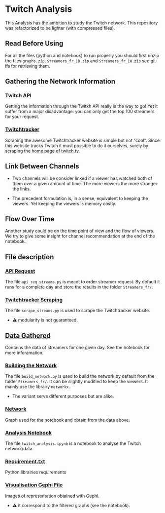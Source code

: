# Twitch Analysis

This Analysis has the ambition to study the Twitch network.
This repository was refactorized to be lighter (with compressed files).

## Read Before Using

For all the files (python and notebook) to run properly you should first unzip
the files `graphs.zip`, `Streamers_fr_1D.zip` and `Streamers_fr_1W.zip` see
git-lfs for retrieving them.

## Gathering the Network Information

### Twitch API

Getting the information through the Twitxh API really is the way to go! Yet it suffer from a
major disadvantage: you can only get the top 100 streamers for your request.

### [Twitchtracker](https://twitchtracker.com/channels/live/french?page=1)

Scraping the awesome Twitchtracker website is simple but not "cool". Since this website tracks
Twitch it must possible to do it ourselves, surely by scraping the home page of twitch.tv.

## Link Between Channels

- Two channels will be consider linked if a viewer has watched both of them over
a given amount of time. The more viewers the more stronger the links.

- The precedent formulation is, in a sense, equivalent to keeping the viewers. Yet keeping the viewers is
memory costly.


## Flow Over Time

Another study could be on the time point of view and the flow of viewers. We try
to give some insight for channel recommendation at the end of the notebook.

## File description

### [API Request](./api_req_streams.py)

The file `api_req_streams.py` is meant to order streamer request.
By default it runs for a complete day and store the results in the folder `Streamers_fr/`.

### [Twitchtracker Scraping](./scrape_streams.py)

The file `scrape_streams.py` is used to scrape the Twitchtracker website.
- :warning: modularity is not guaranteed.

## [Data Gathered](./Streamer_fr_1D.zip)

Contains the data of streamers for one given day. See the notebook for more
inforamation.

### [Building the Network](./build_network.py)

The file `build_network.py` is used to build the network by default from the folder `Streamers_fr/`.
It can be slightly modified to keep the viewers.
It mainly use the librairy `networkx`.
- The variant serve different purposes but are alike.

### [Network](./graphs.zip)

Graph used for the notebook and obtain from the data above.


### [Analysis Notebook](./twitch_analysis.ipynb)

The file `twitch_analysis.ipynb` is a notebook to
analyse the Twitch network/data.

### [Requirement.txt](./requirements.txt)

Python librairies requirements


### [Visualisation Gephi File](./images)

Images of representation obtained with Gephi.
- :warning: it correspond to the filtered graphs (see the notebook).
